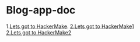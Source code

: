 # Blog-app-doc

1.[Lets got to HackerMake](https://github.com/sanjaygd/Hacker-Make).
<a href=https://github.com/sanjaygd/Hacker-Make>2.Lets got to HackerMake1</a></br>
<a href=https://github.com/sanjaygd/Hacker-Make>2.Lets got to HackerMake2</a></br>

